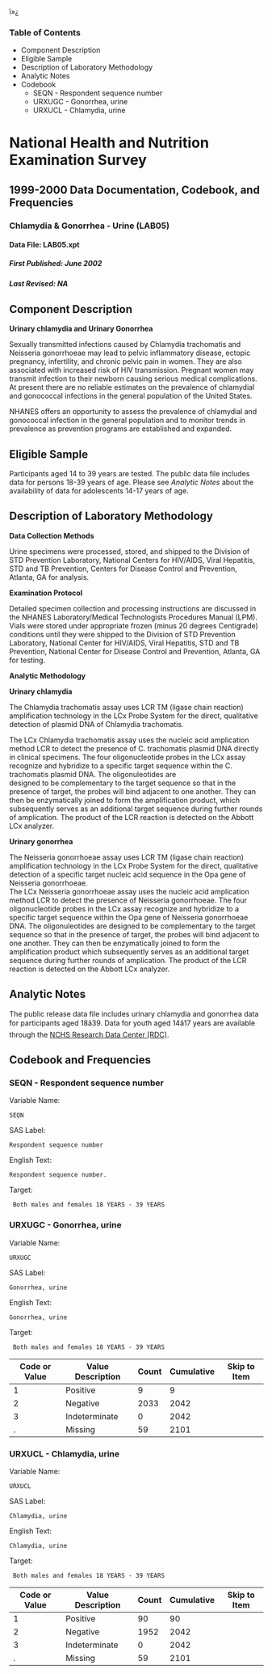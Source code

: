 ï»¿

### Table of Contents

  * Component Description
  * Eligible Sample
  * Description of Laboratory Methodology
  * Analytic Notes
  * Codebook
    * SEQN - Respondent sequence number
    * URXUGC - Gonorrhea, urine
    * URXUCL - Chlamydia, urine

# National Health and Nutrition Examination Survey

## 1999-2000 Data Documentation, Codebook, and Frequencies

### Chlamydia & Gonorrhea - Urine (LAB05)

####  Data File: LAB05.xpt

##### First Published: June 2002

##### Last Revised: NA

## Component Description

  
**Urinary chlamydia and Urinary Gonorrhea**

Sexually transmitted infections caused by Chlamydia trachomatis and Neisseria
gonorrhoeae may lead to pelvic inflammatory disease, ectopic pregnancy,
infertility, and chronic pelvic pain in women. They are also associated with
increased risk of HIV transmission. Pregnant women may transmit infection to
their newborn causing serious medical complications. At present there are no
reliable estimates on the prevalence of chlamydial and gonococcal infections
in the general population of the United States.

NHANES offers an opportunity to assess the prevalence of chlamydial and
gonococcal infection in the general population and to monitor trends in
prevalence as prevention programs are established and expanded.

## Eligible Sample

Participants aged 14 to 39 years are tested. The public data file includes
data for persons 18-39 years of age. Please see _Analytic Notes_ about the
availability of data for adolescents 14-17 years of age.

## Description of Laboratory Methodology

  
**Data Collection Methods**

Urine specimens were processed, stored, and shipped to the Division of STD
Prevention Laboratory, National Centers for HIV/AIDS, Viral Hepatitis, STD and
TB Prevention, Centers for Disease Control and Prevention, Atlanta, GA for
analysis.  
  
**Examination Protocol**

Detailed specimen collection and processing instructions are discussed in the
NHANES Laboratory/Medical Technologists Procedures Manual (LPM). Vials were
stored under appropriate frozen (minus 20 degrees Centigrade) conditions until
they were shipped to the Division of STD Prevention Laboratory, National
Center for HIV/AIDS, Viral Hepatitis, STD and TB Prevention, National Center
for Disease Control and Prevention, Atlanta, GA for testing.  
  
**Analytic Methodology**

**Urinary chlamydia**

The Chlamydia trachomatis assay uses LCR TM (ligase chain reaction)
amplification technology in the LCx Probe System for the direct, qualitative
detection of plasmid DNA of Chlamydia trachomatis.

The LCx Chlamydia trachomatis assay uses the nucleic acid amplication method
LCR to detect the presence of C. trachomatis plasmid DNA directly in clinical
specimens. The four oligonucleotide probes in the LCx assay recognize and
hybridize to a specific target sequence within the C. trachomatis plasmid DNA.
The oligonuleotides are  
designed to be complementary to the target sequence so that in the presence of
target, the probes will bind adjacent to one another. They can then be
enzymatically joined to form the amplification product, which subsequently
serves as an additional target sequence during further rounds of amplication.
The product of the LCR reaction is detected on the Abbott LCx analyzer.

**Urinary gonorrhea**

The Neisseria gonorrhoeae assay uses LCR TM (ligase chain reaction)
amplification technology in the LCx Probe System for the direct, qualitative
detection of a specific target nucleic acid sequence in the Opa gene of
Neisseria gonorrhoeae.  
The LCx Neisseria gonorrhoeae assay uses the nucleic acid amplication method
LCR to detect the presence of Neisseria gonorrhoeae. The four oligonucleotide
probes in the LCx assay recognize and hybridize to a specific target sequence
within the Opa gene of Neisseria gonorrhoeae DNA. The oligonuleotides are
designed to be complementary to the target sequence so that in the presence of
target, the probes will bind adjacent to one another. They can then be
enzymatically joined to form the amplification product which subsequently
serves as an additional target sequence during further rounds of amplication.
The product of the LCR reaction is detected on the Abbott LCx analyzer.

## Analytic Notes

The public release data file includes urinary chlamydia and gonorrhea data for
participants aged 18â39. Data for youth aged 14â17 years are available
through the [NCHS Research Data Center (RDC)](https://www.cdc.gov/rdc/).

## Codebook and Frequencies

### SEQN - Respondent sequence number

Variable Name:

    SEQN
SAS Label:

    Respondent sequence number
English Text:

    Respondent sequence number.
Target:

     Both males and females 18 YEARS - 39 YEARS

### URXUGC - Gonorrhea, urine

Variable Name:

    URXUGC
SAS Label:

    Gonorrhea, urine
English Text:

    Gonorrhea, urine
Target:

     Both males and females 18 YEARS - 39 YEARS
Code or Value | Value Description | Count | Cumulative | Skip to Item  
---|---|---|---|---  
1 | Positive | 9 | 9 |   
2 | Negative | 2033 | 2042 |   
3 | Indeterminate | 0 | 2042 |   
. | Missing | 59 | 2101 |   
  
### URXUCL - Chlamydia, urine

Variable Name:

    URXUCL
SAS Label:

    Chlamydia, urine
English Text:

    Chlamydia, urine
Target:

     Both males and females 18 YEARS - 39 YEARS
Code or Value | Value Description | Count | Cumulative | Skip to Item  
---|---|---|---|---  
1 | Positive | 90 | 90 |   
2 | Negative | 1952 | 2042 |   
3 | Indeterminate | 0 | 2042 |   
. | Missing | 59 | 2101 | 

